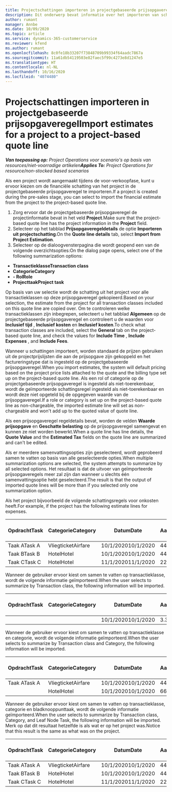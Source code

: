 ```yaml
---
title: Projectschattingen importeren in projectgebaseerde prijsopgaveregel
description: Dit onderwerp bevat informatie over het importeren van schattingen uit een project naar een prijsopgaveregel.
author: rumant
manager: Annbe
ms.date: 10/09/2020
ms.topic: article
ms.service: dynamics-365-customerservice
ms.reviewer: kfend
ms.author: rumant
ms.openlocfilehash: 8c0fe18b33207f73848709b99334f64aadc7867a
ms.sourcegitcommit: 11a61db54119503e82faec5f99c4273e8d1247e5
ms.translationtype: HT
ms.contentlocale: nl-NL
ms.lasthandoff: 10/16/2020
ms.locfileid: "4074480"
---
```

# <a name="import-estimates-for-a-project-to-a-project-based-quote-line"></a><span data-ttu-id="5638a-103">Projectschattingen importeren in projectgebaseerde prijsopgaveregel</span><span class="sxs-lookup"><span data-stu-id="5638a-103">Import estimates for a project to a project-based quote line</span></span>

<span data-ttu-id="5638a-104">_**Van toepassing op:** Project Operations voor scenario's op basis van resources/niet-voorradige artikelen_</span><span class="sxs-lookup"><span data-stu-id="5638a-104">_**Applies To:** Project Operations for resource/non-stocked based scenarios_</span></span>


<span data-ttu-id="5638a-105">Als een project wordt aangemaakt tijdens de voor-verkoopfase, kunt u ervoor kiezen om de financiële schatting van het project in de projectgebaseerde prijsopgaveregel te importeren.</span><span class="sxs-lookup"><span data-stu-id="5638a-105">If a project is created during the pre-sales stage, you can select to import the financial estimate from the project to the project-based quote line.</span></span>

1. <span data-ttu-id="5638a-106">Zorg ervoor dat de projectgebaseerde prijsopgaveregel de projectinformatie bevat in het veld **Project**.</span><span class="sxs-lookup"><span data-stu-id="5638a-106">Make sure that the project-based quote line has the project information in the **Project** field.</span></span>
2. <span data-ttu-id="5638a-107">Selecteer op het tabblad **Prijsopgaveregeldetails** de optie **Importeren uit projectschatting**.</span><span class="sxs-lookup"><span data-stu-id="5638a-107">On the **Quote line details** tab, select **Import from Project Estimation**.</span></span>
3. <span data-ttu-id="5638a-108">Selecteer op de dialoogvensterpagina die wordt geopend een van de volgende overzichtsopties:</span><span class="sxs-lookup"><span data-stu-id="5638a-108">On the dialog page opens, select one of the following summarization options:</span></span>

  - <span data-ttu-id="5638a-109">**Transactieklasse**</span><span class="sxs-lookup"><span data-stu-id="5638a-109">**Transaction class**</span></span>
  - <span data-ttu-id="5638a-110">**Categorie**</span><span class="sxs-lookup"><span data-stu-id="5638a-110">**Category**</span></span>
  - <span data-ttu-id="5638a-111">**- Rol**</span><span class="sxs-lookup"><span data-stu-id="5638a-111">**Role**</span></span> 
  - <span data-ttu-id="5638a-112">**Projecttaak**</span><span class="sxs-lookup"><span data-stu-id="5638a-112">**Project task**</span></span>

<span data-ttu-id="5638a-113">Op basis van uw selectie wordt de schatting uit het project voor alle transactieklassen op deze prijsopgaveregel gekopieerd.</span><span class="sxs-lookup"><span data-stu-id="5638a-113">Based on your selection, the estimate from the project for all transaction classes included on this quote line are copied over.</span></span> <span data-ttu-id="5638a-114">Om te controleren welke transactieklassen zijn inbegrepen, selecteert u het tabblad **Algemeen** op de projectgebaseerde prijsopgaveregel en controleert u de waarden voor **Inclusief tijd** , **Inclusief kosten** en **Inclusief kosten**.</span><span class="sxs-lookup"><span data-stu-id="5638a-114">To check what transaction classes are included, select the **General** tab on the project-based quote line, and check the values for **Include Time** , **Include Expenses** , and **Include Fees**.</span></span>

<span data-ttu-id="5638a-115">Wanneer u schattingen importeert, worden standaard de prijzen gebruiken uit de projectprijslijsten die aan de prijsopgave zijn gekoppeld en het factureringstype dat is ingesteld op de projectgebaseerde prijsopgaveregel.</span><span class="sxs-lookup"><span data-stu-id="5638a-115">When you import estimates, the system will default pricing based on the project price lists attached to the quote and the billing type set up on the project-based quote line.</span></span> <span data-ttu-id="5638a-116">Als een rol of categorie op de projectgebaseerde prijsopgaveregel is ingesteld als niet-toerekenbaar, wordt de geïmporteerde schattingsregel ingesteld als niet-toerekenbaar en wordt deze niet opgeteld bij de opgegeven waarde van de prijsopgaveregel.</span><span class="sxs-lookup"><span data-stu-id="5638a-116">If a role or category is set up on the project-based quote line as non-chargeable, the imported estimate line will set as non-chargeable and won't add up to the quoted value of quote line.</span></span>

<span data-ttu-id="5638a-117">Als een prijsopgaveregel regeldetails bevat, worden de velden **Waarde prijsopgave** en **Geschatte belasting** op de prijsopgaveregel samengevat en kunnen ze niet worden bewerkt.</span><span class="sxs-lookup"><span data-stu-id="5638a-117">When a quote line has line details, the **Quote Value** and the **Estimated Tax** fields on the quote line are summarized and can't be edited.</span></span>

<span data-ttu-id="5638a-118">Als er meerdere samenvattingsopties zijn geselecteerd, wordt geprobeerd samen te vatten op basis van alle geselecteerde opties.</span><span class="sxs-lookup"><span data-stu-id="5638a-118">When multiple summarization options are selected, the system attempts to summarize by all selected options.</span></span> <span data-ttu-id="5638a-119">Het resultaat is dat de uitvoer van geïmporteerde prijsopgaveregels meer zal zijn dan wanneer u slechts één samenvattingsoptie hebt geselecteerd.</span><span class="sxs-lookup"><span data-stu-id="5638a-119">The result is that the output of imported quote lines will be more than if you selected only one summarization option.</span></span>

<span data-ttu-id="5638a-120">Als het project bijvoorbeeld de volgende schattingsregels voor onkosten heeft.</span><span class="sxs-lookup"><span data-stu-id="5638a-120">For example, if the project has the following estimate lines for expenses.</span></span>

| <span data-ttu-id="5638a-121">Opdracht</span><span class="sxs-lookup"><span data-stu-id="5638a-121">Task</span></span> | <span data-ttu-id="5638a-122">Categorie</span><span class="sxs-lookup"><span data-stu-id="5638a-122">Category</span></span> | <span data-ttu-id="5638a-123">Datum</span><span class="sxs-lookup"><span data-stu-id="5638a-123">Date</span></span> | <span data-ttu-id="5638a-124">Aantal</span><span class="sxs-lookup"><span data-stu-id="5638a-124">Quantity</span></span> | <span data-ttu-id="5638a-125">Prijs per eenheid</span><span class="sxs-lookup"><span data-stu-id="5638a-125">Unit price</span></span> | <span data-ttu-id="5638a-126">Bedrag</span><span class="sxs-lookup"><span data-stu-id="5638a-126">Amount</span></span> |
| --- | --- | --- | --- | --- | --- |
| <span data-ttu-id="5638a-127">Taak A</span><span class="sxs-lookup"><span data-stu-id="5638a-127">Task A</span></span> | <span data-ttu-id="5638a-128">Vliegticket</span><span class="sxs-lookup"><span data-stu-id="5638a-128">Airfare</span></span> | <span data-ttu-id="5638a-129">10/1/2020</span><span class="sxs-lookup"><span data-stu-id="5638a-129">10/1/2020</span></span> | <span data-ttu-id="5638a-130">4</span><span class="sxs-lookup"><span data-stu-id="5638a-130">4</span></span> | <span data-ttu-id="5638a-131">400</span><span class="sxs-lookup"><span data-stu-id="5638a-131">400</span></span> | <span data-ttu-id="5638a-132">1600</span><span class="sxs-lookup"><span data-stu-id="5638a-132">1600</span></span> |
| <span data-ttu-id="5638a-133">Taak B</span><span class="sxs-lookup"><span data-stu-id="5638a-133">Task B</span></span> | <span data-ttu-id="5638a-134">Hotel</span><span class="sxs-lookup"><span data-stu-id="5638a-134">Hotel</span></span> | <span data-ttu-id="5638a-135">10/1/2020</span><span class="sxs-lookup"><span data-stu-id="5638a-135">10/1/2020</span></span> | <span data-ttu-id="5638a-136">4</span><span class="sxs-lookup"><span data-stu-id="5638a-136">4</span></span> | <span data-ttu-id="5638a-137">200</span><span class="sxs-lookup"><span data-stu-id="5638a-137">200</span></span> | <span data-ttu-id="5638a-138">800</span><span class="sxs-lookup"><span data-stu-id="5638a-138">800</span></span> |
| <span data-ttu-id="5638a-139">Taak C</span><span class="sxs-lookup"><span data-stu-id="5638a-139">Task C</span></span> | <span data-ttu-id="5638a-140">Hotel</span><span class="sxs-lookup"><span data-stu-id="5638a-140">Hotel</span></span> | <span data-ttu-id="5638a-141">11/1/2020</span><span class="sxs-lookup"><span data-stu-id="5638a-141">11/1/2020</span></span> | <span data-ttu-id="5638a-142">2</span><span class="sxs-lookup"><span data-stu-id="5638a-142">2</span></span> | <span data-ttu-id="5638a-143">200</span><span class="sxs-lookup"><span data-stu-id="5638a-143">200</span></span> | <span data-ttu-id="5638a-144">400</span><span class="sxs-lookup"><span data-stu-id="5638a-144">400</span></span> |

<span data-ttu-id="5638a-145">Wanneer de gebruiker ervoor kiest om samen te vatten op transactieklasse, wordt de volgende informatie geïmporteerd.</span><span class="sxs-lookup"><span data-stu-id="5638a-145">When the user selects to summarize by Transaction class, the following information will be imported.</span></span>

| <span data-ttu-id="5638a-146">Opdracht</span><span class="sxs-lookup"><span data-stu-id="5638a-146">Task</span></span> | <span data-ttu-id="5638a-147">Categorie</span><span class="sxs-lookup"><span data-stu-id="5638a-147">Category</span></span> | <span data-ttu-id="5638a-148">Datum</span><span class="sxs-lookup"><span data-stu-id="5638a-148">Date</span></span> | <span data-ttu-id="5638a-149">Aantal</span><span class="sxs-lookup"><span data-stu-id="5638a-149">Quantity</span></span> | <span data-ttu-id="5638a-150">Prijs per eenheid</span><span class="sxs-lookup"><span data-stu-id="5638a-150">Unit price</span></span> | <span data-ttu-id="5638a-151">Bedrag</span><span class="sxs-lookup"><span data-stu-id="5638a-151">Amount</span></span> |
| --- | --- | --- | --- | --- | --- |
| | | <span data-ttu-id="5638a-152">10/1/2020</span><span class="sxs-lookup"><span data-stu-id="5638a-152">10/1/2020</span></span> | <span data-ttu-id="5638a-153">3.34</span><span class="sxs-lookup"><span data-stu-id="5638a-153">3.34</span></span> | <span data-ttu-id="5638a-154">840</span><span class="sxs-lookup"><span data-stu-id="5638a-154">840</span></span> | <span data-ttu-id="5638a-155">2800</span><span class="sxs-lookup"><span data-stu-id="5638a-155">2800</span></span> |

<span data-ttu-id="5638a-156">Wanneer de gebruiker ervoor kiest om samen te vatten op transactieklasse en categorie, wordt de volgende informatie geïmporteerd.</span><span class="sxs-lookup"><span data-stu-id="5638a-156">When the user selects to summarize by Transaction class and Category, the following information will be imported.</span></span>

| <span data-ttu-id="5638a-157">Opdracht</span><span class="sxs-lookup"><span data-stu-id="5638a-157">Task</span></span> | <span data-ttu-id="5638a-158">Categorie</span><span class="sxs-lookup"><span data-stu-id="5638a-158">Category</span></span> | <span data-ttu-id="5638a-159">Datum</span><span class="sxs-lookup"><span data-stu-id="5638a-159">Date</span></span> | <span data-ttu-id="5638a-160">Aantal</span><span class="sxs-lookup"><span data-stu-id="5638a-160">Quantity</span></span> | <span data-ttu-id="5638a-161">Prijs per eenheid</span><span class="sxs-lookup"><span data-stu-id="5638a-161">Unit price</span></span> | <span data-ttu-id="5638a-162">Bedrag</span><span class="sxs-lookup"><span data-stu-id="5638a-162">Amount</span></span> |
| --- | --- | --- | --- | --- | --- |
| <span data-ttu-id="5638a-163">Taak A</span><span class="sxs-lookup"><span data-stu-id="5638a-163">Task A</span></span> | <span data-ttu-id="5638a-164">Vliegticket</span><span class="sxs-lookup"><span data-stu-id="5638a-164">Airfare</span></span> | <span data-ttu-id="5638a-165">10/1/2020</span><span class="sxs-lookup"><span data-stu-id="5638a-165">10/1/2020</span></span> | <span data-ttu-id="5638a-166">4</span><span class="sxs-lookup"><span data-stu-id="5638a-166">4</span></span> | <span data-ttu-id="5638a-167">400</span><span class="sxs-lookup"><span data-stu-id="5638a-167">400</span></span> | <span data-ttu-id="5638a-168">1600</span><span class="sxs-lookup"><span data-stu-id="5638a-168">1600</span></span> |
| | <span data-ttu-id="5638a-169">Hotel</span><span class="sxs-lookup"><span data-stu-id="5638a-169">Hotel</span></span> | <span data-ttu-id="5638a-170">10/1/2020</span><span class="sxs-lookup"><span data-stu-id="5638a-170">10/1/2020</span></span> | <span data-ttu-id="5638a-171">6</span><span class="sxs-lookup"><span data-stu-id="5638a-171">6</span></span> | <span data-ttu-id="5638a-172">200</span><span class="sxs-lookup"><span data-stu-id="5638a-172">200</span></span> | <span data-ttu-id="5638a-173">1200</span><span class="sxs-lookup"><span data-stu-id="5638a-173">1200</span></span> |

<span data-ttu-id="5638a-174">Wanneer de gebruiker ervoor kiest om samen te vatten op transactieklasse, categorie en bladknooppunttaak, wordt de volgende informatie geïmporteerd.</span><span class="sxs-lookup"><span data-stu-id="5638a-174">When the user selects to summarize by Transaction class, Category, and Leaf Node Task, the following information will be imported.</span></span> <span data-ttu-id="5638a-175">Merk op dat dit resultaat hetzelfde is als wat er op het project was.</span><span class="sxs-lookup"><span data-stu-id="5638a-175">Notice that this result is the same as what was on the project.</span></span>

| <span data-ttu-id="5638a-176">Opdracht</span><span class="sxs-lookup"><span data-stu-id="5638a-176">Task</span></span> | <span data-ttu-id="5638a-177">Categorie</span><span class="sxs-lookup"><span data-stu-id="5638a-177">Category</span></span> | <span data-ttu-id="5638a-178">Datum</span><span class="sxs-lookup"><span data-stu-id="5638a-178">Date</span></span> | <span data-ttu-id="5638a-179">Aantal</span><span class="sxs-lookup"><span data-stu-id="5638a-179">Quantity</span></span> | <span data-ttu-id="5638a-180">Prijs per eenheid</span><span class="sxs-lookup"><span data-stu-id="5638a-180">Unit price</span></span> | <span data-ttu-id="5638a-181">Bedrag</span><span class="sxs-lookup"><span data-stu-id="5638a-181">Amount</span></span> |
| --- | --- | --- | --- | --- | --- |
| <span data-ttu-id="5638a-182">Taak A</span><span class="sxs-lookup"><span data-stu-id="5638a-182">Task A</span></span> | <span data-ttu-id="5638a-183">Vliegticket</span><span class="sxs-lookup"><span data-stu-id="5638a-183">Airfare</span></span> | <span data-ttu-id="5638a-184">10/1/2020</span><span class="sxs-lookup"><span data-stu-id="5638a-184">10/1/2020</span></span> | <span data-ttu-id="5638a-185">4</span><span class="sxs-lookup"><span data-stu-id="5638a-185">4</span></span> | <span data-ttu-id="5638a-186">400</span><span class="sxs-lookup"><span data-stu-id="5638a-186">400</span></span> | <span data-ttu-id="5638a-187">1600</span><span class="sxs-lookup"><span data-stu-id="5638a-187">1600</span></span> |
| <span data-ttu-id="5638a-188">Taak B</span><span class="sxs-lookup"><span data-stu-id="5638a-188">Task B</span></span> | <span data-ttu-id="5638a-189">Hotel</span><span class="sxs-lookup"><span data-stu-id="5638a-189">Hotel</span></span> | <span data-ttu-id="5638a-190">10/1/2020</span><span class="sxs-lookup"><span data-stu-id="5638a-190">10/1/2020</span></span> | <span data-ttu-id="5638a-191">4</span><span class="sxs-lookup"><span data-stu-id="5638a-191">4</span></span> | <span data-ttu-id="5638a-192">200</span><span class="sxs-lookup"><span data-stu-id="5638a-192">200</span></span> | <span data-ttu-id="5638a-193">800</span><span class="sxs-lookup"><span data-stu-id="5638a-193">800</span></span> |
| <span data-ttu-id="5638a-194">Taak C</span><span class="sxs-lookup"><span data-stu-id="5638a-194">Task C</span></span> | <span data-ttu-id="5638a-195">Hotel</span><span class="sxs-lookup"><span data-stu-id="5638a-195">Hotel</span></span> | <span data-ttu-id="5638a-196">11/1/2020</span><span class="sxs-lookup"><span data-stu-id="5638a-196">11/1/2020</span></span> | <span data-ttu-id="5638a-197">2</span><span class="sxs-lookup"><span data-stu-id="5638a-197">2</span></span> | <span data-ttu-id="5638a-198">200</span><span class="sxs-lookup"><span data-stu-id="5638a-198">200</span></span> | <span data-ttu-id="5638a-199">400</span><span class="sxs-lookup"><span data-stu-id="5638a-199">400</span></span> |
